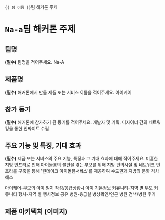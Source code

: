  `{{ 팀 이름 }}`팀 해커톤 주제
# `Na-a`팀 해커톤 주제

## 팀명

**(필수)** 팀명을 적어주세요.
Na-A

## 제품명

**(필수)** 해커톤에서 만들 제품 또는 서비스 이름을 적어주세요.
아이케어

## 참가 동기

**(필수)** 해커톤에 참가하기 된 동기를 적어주세요.
개발자 및 기획, 디자이너 간의 네트워킹을 통한 인싸이트 수립

## 주요 기능 및 특징, 기대 효과

**(필수)** 제품 또는 서비스의 주요 기능, 특징과 그 기대 효과에 대해 적어주세요.
미흡한 지방 인프라로 인해 아이돌봄의 불편을 겪는 부모를 위해 지방 편의시설 및
네트워크 인프라를 구축을 통해 '원테이크 아이돌봄서비스'를 제공하여 수도권과 지방의
문화 격차 해소 

아이케어-부모의 아이 일지 작성/응급상황시 아이 기본정보
커뮤니티-지역 별 부모 커뮤니티
행사-지역 별 행사정보 공유
병원-응급실 병상확인/인근 병원 검색/병원 후기

## 제품 아키텍처 (이미지)

